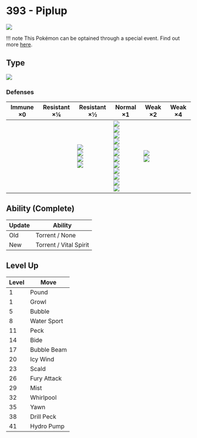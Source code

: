 # 393 - Piplup
![][393]

!!! note
    This Pokémon can be optained through a special event. Find out more [here](../../special_events/#sinnoh-starter).

## Type

![][water]

### Defenses

Immune ×0 | Resistant ×¼ | Resistant ×½                                             | Normal ×1                                                                                                                                                                                 | Weak ×2                          | Weak ×4 | 
---       | ---          | ---                                                      | ---                                                                                                                                                                                       | ---                              | ---     | 
          |              | ![][steel]<br> ![][fire]<br> ![][water]<br> ![][ice]<br> | ![][normal]<br> ![][fighting]<br> ![][flying]<br> ![][poison]<br> ![][ground]<br> ![][rock]<br> ![][bug]<br> ![][ghost]<br> ![][psychic]<br> ![][dragon]<br> ![][dark]<br> ![][fairy]<br> | ![][grass]<br> ![][electric]<br> |         | 

## Ability (Complete)

Update | Ability                | 
---    | ---                    | 
Old    | Torrent / None         | 
New    | Torrent / Vital Spirit | 

## Level Up

Level | Move        | 
---   | ---         | 
1     | Pound       | 
1     | Growl       | 
5     | Bubble      | 
8     | Water Sport | 
11    | Peck        | 
14    | Bide        | 
17    | Bubble Beam | 
20    | Icy Wind    | 
23    | Scald       | 
26    | Fury Attack | 
29    | Mist        | 
32    | Whirlpool   | 
35    | Yawn        | 
38    | Drill Peck  | 
41    | Hydro Pump  | 

[393]: ../img/pokemon/393.png
[normal]: ../img/types/normal.png
[fire]: ../img/types/fire.png
[fighting]: ../img/types/fighting.png
[water]: ../img/types/water.png
[flying]: ../img/types/flying.png
[grass]: ../img/types/grass.png
[poison]: ../img/types/poison.png
[electric]: ../img/types/electric.png
[ground]: ../img/types/ground.png
[psychic]: ../img/types/psychic.png
[rock]: ../img/types/rock.png
[ice]: ../img/types/ice.png
[bug]: ../img/types/bug.png
[dragon]: ../img/types/dragon.png
[ghost]: ../img/types/ghost.png
[dark]: ../img/types/dark.png
[steel]: ../img/types/steel.png
[fairy]: ../img/types/fairy.png

